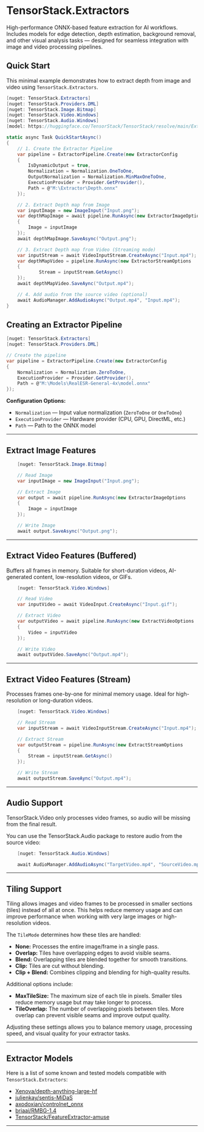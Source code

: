 # TensorStack.Extractors
High-performance ONNX-based feature extraction for AI workflows. Includes models for edge detection, depth estimation, background removal, and other visual analysis tasks — designed for seamless integration with image and video processing pipelines.


## Quick Start
This minimal example demonstrates how to extract depth from image and video using `TensorStack.Extractors`.

```csharp
[nuget: TensorStack.Extractors]
[nuget: TensorStack.Providers.DML]
[nuget: TensorStack.Image.Bitmap]
[nuget: TensorStack.Video.Windows]
[nuget: TensorStack.Audio.Windows]
[model: https://huggingface.co/TensorStack/TensorStack/resolve/main/Extractor/Depth.onnx]

static async Task QuickStartAsync()
{
    // 1. Create the Extractor Pipeline
    var pipeline = ExtractorPipeline.Create(new ExtractorConfig
    {
        IsDynamicOutput = true,
        Normalization = Normalization.OneToOne,
        OutputNormalization = Normalization.MinMaxOneToOne,
        ExecutionProvider = Provider.GetProvider(),
        Path = @"M:\Extractor\Depth.onnx"
    });

    // 2. Extract Depth map from Image
    var inputImage = new ImageInput("Input.png");
    var depthMapImage = await pipeline.RunAsync(new ExtractorImageOptions
    {
        Image = inputImage
    });
    await depthMapImage.SaveAsync("Output.png");

    // 3. Extract Depth map from Video (Streaming mode)
    var inputStream = await VideoInputStream.CreateAsync("Input.mp4");
    var depthMapVideo = pipeline.RunAsync(new ExtractorStreamOptions
    {
            Stream = inputStream.GetAsync()
    });
    await depthMapVideo.SaveAync("Output.mp4");

    // 4. Add audio from the source video (optional)
    await AudioManager.AddAudioAsync("Output.mp4", "Input.mp4");
}
```

## Creating an Extractor Pipeline

```csharp
[nuget: TensorStack.Extractors]
[nuget: TensorStack.Providers.DML]

// Create the pipeline
var pipeline = ExtractorPipeline.Create(new ExtractorConfig
{
    Normalization = Normalization.ZeroToOne,
    ExecutionProvider = Provider.GetProvider(),
    Path = @"M:\Models\RealESR-General-4x\model.onnx"
});
```

**Configuration Options:**

- `Normalization` — Input value normalization (`ZeroToOne` or `OneToOne`)  
- `ExecutionProvider` — Hardware provider (CPU, GPU, DirectML, etc.)  
- `Path` — Path to the ONNX model  

---

## Extract Image Features
```csharp
    [nuget: TensorStack.Image.Bitmap]

    // Read Image
    var inputImage = new ImageInput("Input.png");

    // Extract Image
    var output = await pipeline.RunAsync(new ExtractorImageOptions
    {
        Image = inputImage
    });

    // Write Image
    await output.SaveAsync("Output.png");
```

---

## Extract Video Features (Buffered)
Buffers all frames in memory. Suitable for short-duration videos, AI-generated content, low-resolution videos, or GIFs.
```csharp
    [nuget: TensorStack.Video.Windows]

    // Read Video
    var inputVideo = await VideoInput.CreateAsync("Input.gif");

    // Extract Video
    var outputVideo = await pipeline.RunAsync(new ExtractVideoOptions
    {  
        Video = inputVideo
    });

    // Write Video
    await outputVideo.SaveAync("Output.mp4");
```

---

## Extract Video Features (Stream)
Processes frames one-by-one for minimal memory usage. Ideal for high-resolution or long-duration videos.
```csharp
    [nuget: TensorStack.Video.Windows]

    // Read Stream
    var inputStream = await VideoInputStream.CreateAsync("Input.mp4");

    // Extract Stream
    var outputStream = pipeline.RunAsync(new ExtractStreamOptions
    {
        Stream = inputStream.GetAsync()
    });

    // Write Stream
    await outputStream.SaveAync("Output.mp4");
```


---

## Audio Support
TensorStack.Video only processes video frames, so audio will be missing from the final result.

You can use the TensorStack.Audio package to restore audio from the source video:
```csharp
    [nuget: TensorStack.Audio.Windows]

    await AudioManager.AddAudioAsync("TargetVideo.mp4", "SourceVideo.mp4");
```
---


## Tiling Support
Tiling allows images and video frames to be processed in smaller sections (tiles) instead of all at once. This helps reduce memory usage and can improve performance when working with very large images or high-resolution videos.

The `TileMode` determines how these tiles are handled:

* **None:** Processes the entire image/frame in a single pass.
* **Overlap:** Tiles have overlapping edges to avoid visible seams.
* **Blend:** Overlapping tiles are blended together for smooth transitions.
* **Clip:** Tiles are cut without blending.
* **Clip + Blend:** Combines clipping and blending for high-quality results.

Additional options include:

* **MaxTileSize:** The maximum size of each tile in pixels. Smaller tiles reduce memory usage but may take longer to process.
* **TileOverlap:** The number of overlapping pixels between tiles. More overlap can prevent visible seams and improve output quality.

Adjusting these settings allows you to balance memory usage, processing speed, and visual quality for your extractor tasks.

---

## Extractor Models

Here is a list of some known and tested models compatible with `TensorStack.Extractors`:

- [Xenova/depth-anything-large-hf](https://huggingface.co/Xenova/depth-anything-large-hf)  
- [julienkay/sentis-MiDaS](https://huggingface.co/julienkay/sentis-MiDaS)  
- [axodoxian/controlnet_onnx](https://huggingface.co/axodoxian/controlnet_onnx)  
- [briaai/RMBG-1.4](https://huggingface.co/briaai/RMBG-1.4)  
- [TensorStack/FeatureExtractor-amuse](https://huggingface.co/TensorStack/FeatureExtractor-amuse)  

---
